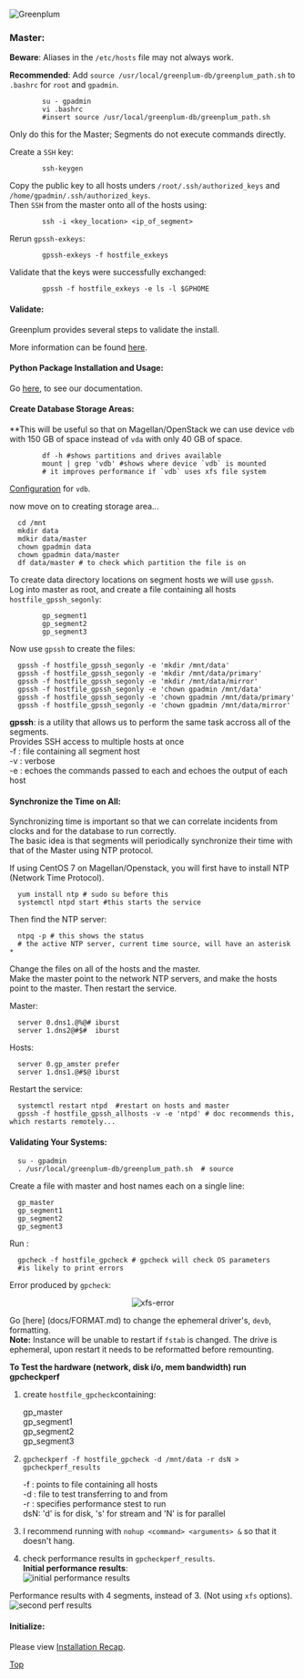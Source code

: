 ![Greenplum](https://github.com/syuja/GreenPlumSetup/blob/master/img/greenplum-logo.png)  
<a id='top'></a> 
### Master:  

**Beware**: Aliases in the `/etc/hosts` file may not always work.  


**Recommended**: Add `source /usr/local/greenplum-db/greenplum_path.sh` to `.bashrc` for `root` and `gpadmin`.   

            su - gpadmin  
            vi .bashrc  
            #insert source /usr/local/greenplum-db/greenplum_path.sh  
            
Only do this for the Master; Segments do not execute commands directly.   

Create a `SSH` key:   

            ssh-keygen  


Copy the public key to all hosts unders `/root/.ssh/authorized_keys` and `/home/gpadmin/.ssh/authorized_keys`.   
Then `SSH` from the master onto all of the hosts using:  


            ssh -i <key_location> <ip_of_segment>     

Rerun `gpssh-exkeys`:   

            gpssh-exkeys -f hostfile_exkeys   

Validate that the keys were successfully exchanged:   

            gpssh -f hostfile_exkeys -e ls -l $GPHOME   
 
            

#### Validate:  
Greenplum provides several steps to validate the install.   

More information can be found [here](http://gpdb.docs.pivotal.io/4380/install_guide/validate.html#topic1).  

  

#### Python Package Installation and Usage:   

Go [here](../python/PYGRESQL_PYTHON.md), to see our documentation.    

 
#### Create Database Storage Areas:  
**This will be useful so that on Magellan/OpenStack we can use device `vdb` with 150 GB of space instead of `vda` with only 40 GB of space.      

            df -h #shows partitions and drives available   
            mount | grep 'vdb' #shows where device `vdb` is mounted     
            # it improves performance if `vdb` uses xfs file system  
            
[Configuration](http://gpdb.docs.pivotal.io/4380/prep_os-system-params.html#topic3) for `vdb`.  

now move on to creating storage area...  

      cd /mnt  
      mkdir data  
      mdkir data/master  
      chown gpadmin data
      chown gpadmin data/master
      df data/master # to check which partition the file is on   
       
  
  
To create data directory locations on segment hosts we will use `gpssh`.  
Log into master as root, and create a file containing all hosts `hostfile_gpssh_segonly`:   

            gp_segment1    
            gp_segment2  
            gp_segment3  

Now use `gpssh` to create the files:   

      gpssh -f hostfile_gpssh_segonly -e 'mkdir /mnt/data'  
      gpssh -f hostfile_gpssh_segonly -e 'mkdir /mnt/data/primary'
      gpssh -f hostfile_gpssh_segonly -e 'mkdir /mnt/data/mirror'  
      gpssh -f hostfile_gpssh_segonly -e 'chown gpadmin /mnt/data'  
      gpssh -f hostfile_gpssh_segonly -e 'chown gpadmin /mnt/data/primary'  
      gpssh -f hostfile_gpssh_segonly -e 'chown gpadmin /mnt/data/mirror'   

**gpssh**: is a utility that allows us to perform the same task accross all of the segments.    
      Provides SSH access to multiple hosts at once  
      -f : file containing all segment host  
      -v : verbose  
      -e : echoes the commands passed to each and echoes the output of each host  


#### Synchronize the Time on All:   
Synchronizing time is important so that we can correlate incidents from clocks and for the database to run correctly.   
The basic idea is that segments will periodically synchronize their time with that of the Master using NTP protocol.  

If using CentOS 7 on Magellan/Openstack, you will first have to install NTP (Network Time Protocol).   

      yum install ntp # sudo su before this    
      systemctl ntpd start #this starts the service  

Then find the NTP server:   

      ntpq -p # this shows the status    
      # the active NTP server, current time source, will have an asterisk *   

Change the files on all of the hosts and the master.   
Make the master point to the network NTP servers, and make the hosts point 
to the master. Then restart the service.   

Master:   

      server 0.dns1.@%@# iburst  
      server 1.dns2@#$#  iburst  

Hosts:   

      server 0.gp_amster prefer  
      server 1.dns1.@#$@ iburst  


Restart the service:  

      systemctl restart ntpd  #restart on hosts and master
      gpssh -f hostfile_gpssh_allhosts -v -e 'ntpd' # doc recommends this, which restarts remotely...  



#### Validating Your Systems: 

      su - gpadmin  
      . /usr/local/greenplum-db/greenplum_path.sh  # source  
      
Create a file with master and host names each on a single line:  

      gp_master  
      gp_segment1  
      gp_segment2  
      gp_segment3  

Run :  

      gpcheck -f hostfile_gpcheck # gpcheck will check OS parameters  
      #is likely to print errors   

Error produced by `gpcheck`:   
      <p align="center"> ![xfs-error](https://github.com/syuja/GreenPlumSetup/blob/master/img/xfs_error.png)  </p>  
        

Go [here] (docs/FORMAT.md) to change the ephemeral driver's, `devb`, formatting.   
**Note:** Instance will be unable to restart if `fstab` is changed. The drive is ephemeral, upon restart it needs to 
be reformatted before remounting.  



**To Test the hardware (network, disk i/o, mem bandwidth) run gpcheckperf**   
 1. create `hostfile_gpcheck`containing:   


      gp_master  
      gp_segment1  
      gp_segment2  
      gp_segment3  
         
  

 2. `gpcheckperf -f hostfile_gpcheck -d /mnt/data -r dsN > gpcheckperf_results`  


      -f : points to file containing all hosts   
      -d : file to test transferring to and from   
      -r : specifies performance stest to run   
             dsN:     'd' is for disk, 's' for stream and 'N' is for parallel    

  
 3. I recommend running with `nohup <command> <arguments> &` so that it doesn't hang.  
 
 4. check performance results in `gpcheckperf_results`.    
 **Initial performance results**:  
  ![initial performance results](https://github.com/syuja/GreenPlumSetup/blob/master/img/gpcheck_performance.png)

 Performance results with 4 segments, instead of 3. (Not using `xfs` options).  
  ![second perf results](https://github.com/syuja/GreenPlumSetup/blob/master/img/gpcheckperf_4segments.png)  

#### Initialize:    
Please view [Installation Recap](https://github.com/syuja/GreenPlumSetup/blob/master/inst/Installation_Recap.md).   


[Top](#top) 








